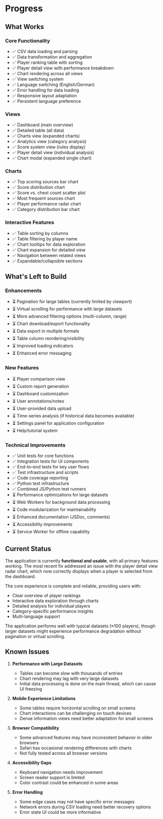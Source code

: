 # Progress

## What Works

### Core Functionality
- ✅ CSV data loading and parsing
- ✅ Data transformation and aggregation
- ✅ Player ranking table with sorting
- ✅ Player detail view with performance breakdown
- ✅ Chart rendering across all views
- ✅ View switching system
- ✅ Language switching (English/German)
- ✅ Error handling for data loading
- ✅ Responsive layout adaptation
- ✅ Persistent language preference

### Views
- ✅ Dashboard (main overview)
- ✅ Detailed table (all data)
- ✅ Charts view (expanded charts)
- ✅ Analytics view (category analysis)
- ✅ Score system view (rules display)
- ✅ Player detail view (individual analysis)
- ✅ Chart modal (expanded single chart)

### Charts
- ✅ Top scoring sources bar chart
- ✅ Score distribution chart
- ✅ Score vs. chest count scatter plot
- ✅ Most frequent sources chart
- ✅ Player performance radar chart
- ✅ Category distribution bar chart

### Interactive Features
- ✅ Table sorting by columns
- ✅ Table filtering by player name
- ✅ Chart tooltips for data exploration
- ✅ Chart expansion for detailed view
- ✅ Navigation between related views
- ✅ Expandable/collapsible sections

## What's Left to Build

### Enhancements
- ⏳ Pagination for large tables (currently limited by viewport)
- ⏳ Virtual scrolling for performance with large datasets
- ⏳ More advanced filtering options (multi-column, range)
- ⏳ Chart download/export functionality
- ⏳ Data export in multiple formats
- ⏳ Table column reordering/visibility
- ⏳ Improved loading indicators
- ⏳ Enhanced error messaging

### New Features
- ⏳ Player comparison view
- ⏳ Custom report generation
- ⏳ Dashboard customization
- ⏳ User annotations/notes
- ⏳ User-provided data upload
- ⏳ Time-series analysis (if historical data becomes available)
- ⏳ Settings panel for application configuration
- ⏳ Help/tutorial system

### Technical Improvements
- ✅ Unit tests for core functions
- ✅ Integration tests for UI components
- ✅ End-to-end tests for key user flows
- ✅ Test infrastructure and scripts
- ✅ Code coverage reporting
- ✅ Python test infrastructure
- ✅ Combined JS/Python test runners
- ⏳ Performance optimizations for large datasets
- ⏳ Web Workers for background data processing
- ⏳ Code modularization for maintainability
- ⏳ Enhanced documentation (JSDoc, comments)
- ⏳ Accessibility improvements
- ⏳ Service Worker for offline capability

## Current Status

The application is currently **functional and usable**, with all primary features working. The most recent fix addressed an issue with the player detail view radar chart, which now correctly displays when a player is selected from the dashboard.

The core experience is complete and reliable, providing users with:
- Clear overview of player rankings
- Interactive data exploration through charts
- Detailed analysis for individual players
- Category-specific performance insights
- Multi-language support

The application performs well with typical datasets (≈100 players), though larger datasets might experience performance degradation without pagination or virtual scrolling.

## Known Issues

1. **Performance with Large Datasets**
   - Tables can become slow with thousands of entries
   - Chart rendering may lag with very large datasets
   - Initial data processing is done on the main thread, which can cause UI freezing

2. **Mobile Experience Limitations**
   - Some tables require horizontal scrolling on small screens
   - Chart interactions can be challenging on touch devices
   - Dense information views need better adaptation for small screens

3. **Browser Compatibility**
   - Some advanced features may have inconsistent behavior in older browsers
   - Safari has occasional rendering differences with charts
   - Not fully tested across all browser versions

4. **Accessibility Gaps**
   - Keyboard navigation needs improvement
   - Screen reader support is limited
   - Color contrast could be enhanced in some areas

5. **Error Handling**
   - Some edge cases may not have specific error messages
   - Network errors during CSV loading need better recovery options
   - Error state UI could be more informative 